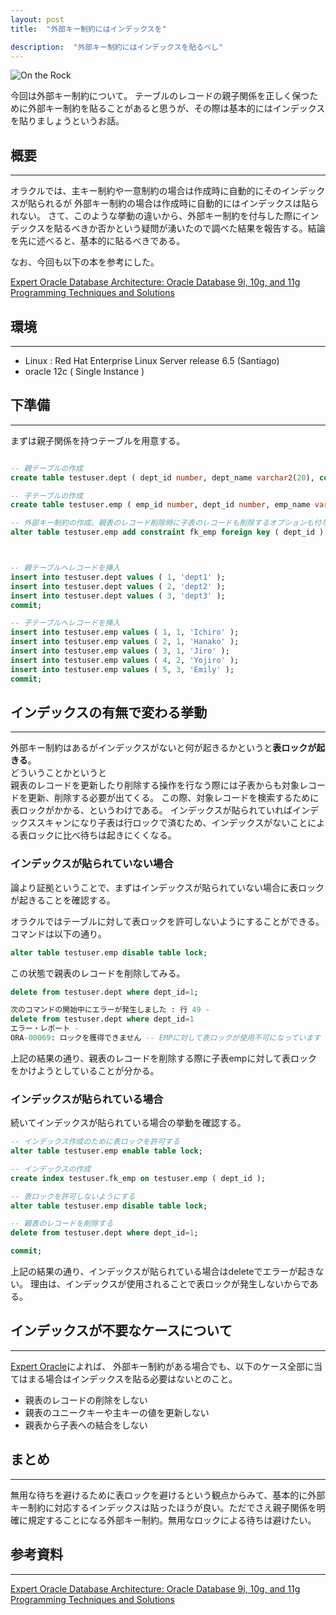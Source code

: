 ```yaml
---
layout: post
title:  "外部キー制約にはインデックスを"

description:  "外部キー制約にはインデックスを貼るべし"
---
```


![On the Rock]({{site.baseurl}}/images/on_the_rock.png)


今回は外部キー制約について。
テーブルのレコードの親子関係を正しく保つために外部キー制約を貼ることがあると思うが、その際は基本的にはインデックスを貼りましょうというお話。

## 概要
---
オラクルでは、主キー制約や一意制約の場合は作成時に自動的にそのインデックスが貼られるが
外部キー制約の場合は作成時に自動的にはインデックスは貼られない。
さて、このような挙動の違いから、外部キー制約を付与した際にインデックスを貼るべきか否かという疑問が湧いたので調べた結果を報告する。結論を先に述べると、基本的に貼るべきである。

なお、今回も以下の本を参考にした。

[Expert Oracle Database Architecture: Oracle Database 9i, 10g, and 11g Programming Techniques and Solutions][1]

## 環境
---
* Linux : Red Hat Enterprise Linux Server release 6.5 (Santiago)
* oracle 12c ( Single Instance )  

## 下準備
---
まずは親子関係を持つテーブルを用意する。

```sql

-- 親テーブルの作成
create table testuser.dept ( dept_id number, dept_name varchar2(20), constraint pk_dept primary key ( dept_id ) );

-- 子テーブルの作成
create table testuser.emp ( emp_id number, dept_id number, emp_name varchar2(30), constraint pk_emp primary key ( emp_id ) );

-- 外部キー制約の作成。親表のレコード削除時に子表のレコードも削除するオプションも付与している
alter table testuser.emp add constraint fk_emp foreign key ( dept_id ) references testuser.dept ( dept_id ) on delete cascade;



-- 親テーブルへレコードを挿入
insert into testuser.dept values ( 1, 'dept1' );
insert into testuser.dept values ( 2, 'dept2' );
insert into testuser.dept values ( 3, 'dept3' );
commit;

-- 子テーブルへレコードを挿入
insert into testuser.emp values ( 1, 1, 'Ichiro' );
insert into testuser.emp values ( 2, 1, 'Hanako' );
insert into testuser.emp values ( 3, 1, 'Jiro' );
insert into testuser.emp values ( 4, 2, 'Yojiro' );
insert into testuser.emp values ( 5, 3, 'Emily' );
commit;

```


## インデックスの有無で変わる挙動
---

外部キー制約はあるがインデックスがないと何が起きるかというと**表ロックが起きる**。  
どういうことかというと  
親表のレコードを更新したり削除する操作を行なう際には子表からも対象レコードを更新、削除する必要が出てくる。
この際、対象レコードを検索するために表ロックがかかる、というわけである。
インデックスが貼られていればインデックススキャンになり子表は行ロックで済むため、インデックスがないことによる表ロックに比べ待ちは起きにくくなる。

### インデックスが貼られていない場合

論より証拠ということで、まずはインデックスが貼られていない場合に表ロックが起きることを確認する。

オラクルではテーブルに対して表ロックを許可しないようにすることができる。
コマンドは以下の通り。
```sql
alter table testuser.emp disable table lock;
```


この状態で親表のレコードを削除してみる。

```sql
delete from testuser.dept where dept_id=1;

次のコマンドの開始中にエラーが発生しました : 行 49 -
delete from testuser.dept where dept_id=1
エラー・レポート -
ORA-00069: ロックを獲得できません -- EMPに対して表ロックが使用不可になっています
```

上記の結果の通り、親表のレコードを削除する際に子表empに対して表ロックをかけようとしていることが分かる。


### インデックスが貼られている場合

続いてインデックスが貼られている場合の挙動を確認する。

```sql
-- インデックス作成のために表ロックを許可する
alter table testuser.emp enable table lock;

-- インデックスの作成
create index testuser.fk_emp on testuser.emp ( dept_id );

-- 表ロックを許可しないようにする
alter table testuser.emp disable table lock;

-- 親表のレコードを削除する
delete from testuser.dept where dept_id=1;

commit;
```

上記の結果の通り、インデックスが貼られている場合はdeleteでエラーが起きない。
理由は、インデックスが使用されることで表ロックが発生しないからである。


## インデックスが不要なケースについて
---
[Expert Oracle][1]によれば、
外部キー制約がある場合でも、以下のケース全部に当てはまる場合はインデックスを貼る必要はないとのこと。

- 親表のレコードの削除をしない
- 親表のユニークキーや主キーの値を更新しない
- 親表から子表への結合をしない

## まとめ
---
無用な待ちを避けるために表ロックを避けるという観点からみて、基本的に外部キー制約に対応するインデックスは貼ったほうが良い。ただでさえ親子関係を明確に規定することになる外部キー制約。無用なロックによる待ちは避けたい。

## 参考資料
---

[Expert Oracle Database Architecture: Oracle Database 9i, 10g, and 11g Programming Techniques and Solutions][1]

[1]:https://www.amazon.co.jp/Expert-Oracle-Database-Architecture-Programming/dp/1430229462
